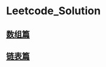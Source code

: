 # Leetcode_Solution

## [数组篇](https://github.com/YYQcompass/Leetcode_Solution/blob/main/%E5%81%9A%E9%A2%98%E7%AC%94%E8%AE%B0%E6%95%B4%E7%90%86/%E6%95%B0%E7%BB%84%E7%AF%87.md)

## [链表篇](https://github.com/YYQcompass/Leetcode_Solution/blob/main/%E5%81%9A%E9%A2%98%E7%AC%94%E8%AE%B0%E6%95%B4%E7%90%86/%E9%93%BE%E8%A1%A8%E7%AF%87.md)